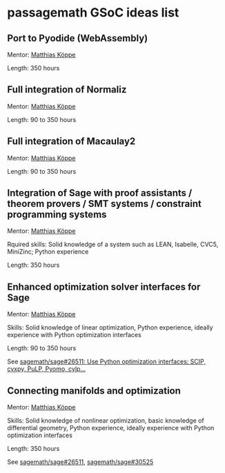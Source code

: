 # passagemath GSoC ideas list


## Port to Pyodide (WebAssembly)

Mentor: [Matthias Köppe](https://www.math.ucdavis.edu/~mkoeppe/)

Length: 350 hours


## Full integration of Normaliz

Mentor: [Matthias Köppe](https://www.math.ucdavis.edu/~mkoeppe/)

Length: 90 to 350 hours


## Full integration of Macaulay2

Mentor: [Matthias Köppe](https://www.math.ucdavis.edu/~mkoeppe/)

Length: 90 to 350 hours


## Integration of Sage with proof assistants / theorem provers / SMT systems / constraint programming systems

Mentor: [Matthias Köppe](https://www.math.ucdavis.edu/~mkoeppe/)

Rquired skills: Solid knowledge of a system such as LEAN, Isabelle, CVC5, MiniZinc; Python experience

Length: 350 hours


## Enhanced optimization solver interfaces for Sage

Mentor: [Matthias Köppe](https://www.math.ucdavis.edu/~mkoeppe/)

Skills: Solid knowledge of linear optimization, Python experience, ideally experience with Python optimization interfaces

Length: 90 to 350 hours

See [sagemath/sage#26511: Use Python optimization interfaces: SCIP, cvxpy, PuLP, Pyomo, cylp...](https://github.com/sagemath/sage/issues/26511)


## Connecting manifolds and optimization

Mentor: [Matthias Köppe](https://www.math.ucdavis.edu/~mkoeppe/)

Skills: Solid knowledge of nonlinear optimization, basic knowledge of differential geometry, Python experience, ideally experience with Python optimization interfaces

Length: 350 hours

See [sagemath/sage#26511](https://github.com/sagemath/sage/issues/26511), [sagemath/sage#30525](https://github.com/sagemath/sage/issues/30525)
